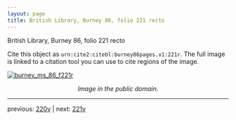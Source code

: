```yaml
---
layout: page
title: British Library, Burney 86, folio 221 recto
---
```


British Library, Burney 86, folio 221 recto

Cite this object as `urn:cite2:citebl:burney86pages.v1:221r`.  The full image is linked to a citation tool you can use to cite regions of the image.

[![burney_ms_86_f221r](http://www.homermultitext.org/iipsrv?IIIF=/project/homer/pyramidal/deepzoom/citebl/burney86imgs/v1/burney_ms_86_f221r.tif/full/800,/0/default.jpg)](http://www.homermultitext.org/ict2/?urn=urn:cite2:citebl:burney86imgs.v1:burney_ms_86_f221r) 

<p style="text-align: center; font-style: italic;">Image in the public domain.</p>

---

previous: [220v](../220v/) | next: [221v](../221v/)
